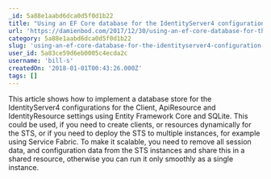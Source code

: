 ```yaml
---
_id: 5a88e1aabd6dca0d5f0d1b22
title: "Using an EF Core database for the IdentityServer4 configuration data"
url: 'https://damienbod.com/2017/12/30/using-an-ef-core-database-for-the-identityserver4-configuration-data/'
category: 5a88e1aabd6dca0d5f0d1b22
slug: 'using-an-ef-core-database-for-the-identityserver4-configuration-data'
user_id: 5a83ce59d6eb0005c4ecda2c
username: 'bill-s'
createdOn: '2018-01-01T00:43:26.000Z'
tags: []
---
```


This article shows how to implement a database store for the IdentityServer4 configurations for the Client, ApiResource and IdentityResource settings using Entity Framework Core and SQLite. This could be used, if you need to create clients, or resources dynamically for the STS, or if you need to deploy the STS to multiple instances, for example using Service Fabric. To make it scalable, you need to remove all session data, and configuration data from the STS instances and share this in a shared resource, otherwise you can run it only smoothly as a single instance.

